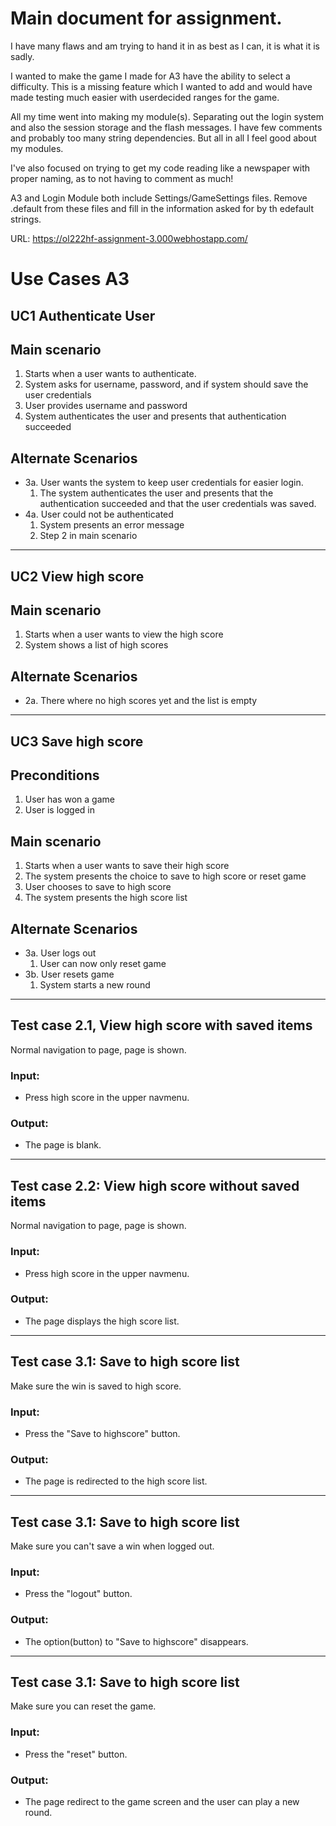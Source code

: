# Main document for assignment.

I have many flaws and am trying to hand it in as best as I can, it is what it is sadly.

I wanted to make the game I made for A3 have the ability to select a difficulty. This is a missing feature which I wanted to add and would have made testing much easier with userdecided ranges for the game.

All my time went into making my module(s).
Separating out the login system and also the session storage and the flash messages. I have few comments and probably too many string dependencies. But all in all I feel good about my modules.

I've also focused on trying to get my code reading like a newspaper with proper naming, as to not having to comment as much!

A3 and Login Module both include Settings/GameSettings files.
Remove .default from these files and fill in the information asked for by th edefault strings.

URL: https://ol222hf-assignment-3.000webhostapp.com/

# Use Cases A3

## UC1 Authenticate User

## Main scenario

1.  Starts when a user wants to authenticate.
2.  System asks for username, password, and if system should save the user credentials
3.  User provides username and password
4.  System authenticates the user and presents that authentication succeeded

## Alternate Scenarios

- 3a. User wants the system to keep user credentials for easier login.
  1. The system authenticates the user and presents that the authentication succeeded and that the user credentials was saved.
- 4a. User could not be authenticated
  1.  System presents an error message
  2.  Step 2 in main scenario

---

## UC2 View high score

## Main scenario

1.  Starts when a user wants to view the high score
2.  System shows a list of high scores

## Alternate Scenarios

- 2a. There where no high scores yet and the list is empty

---

## UC3 Save high score

## Preconditions

1. User has won a game
2. User is logged in

## Main scenario

1.  Starts when a user wants to save their high score
2.  The system presents the choice to save to high score or reset game
3.  User chooses to save to high score
4.  The system presents the high score list

## Alternate Scenarios

- 3a. User logs out
  1.  User can now only reset game
- 3b. User resets game
  1.  System starts a new round

---

## Test case 2.1, View high score with saved items

Normal navigation to page, page is shown.

### Input:

- Press high score in the upper navmenu.

### Output:

- The page is blank.

---

## Test case 2.2: View high score without saved items

Normal navigation to page, page is shown.

### Input:

- Press high score in the upper navmenu.

### Output:

- The page displays the high score list.

---

## Test case 3.1: Save to high score list

Make sure the win is saved to high score.

### Input:

- Press the "Save to highscore" button.

### Output:

- The page is redirected to the high score list.

---

## Test case 3.1: Save to high score list

Make sure you can't save a win when logged out.

### Input:

- Press the "logout" button.

### Output:

- The option(button) to "Save to highscore" disappears.

---

## Test case 3.1: Save to high score list

Make sure you can reset the game.

### Input:

- Press the "reset" button.

### Output:

- The page redirect to the game screen and the user can play a new round.
